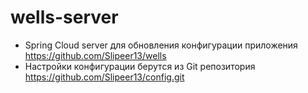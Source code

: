 # wells-server
- Spring Cloud server для обновления конфигурации приложения https://github.com/Slipeer13/wells
- Настройки конфигурации берутся из Git репозитория https://github.com/Slipeer13/config.git
